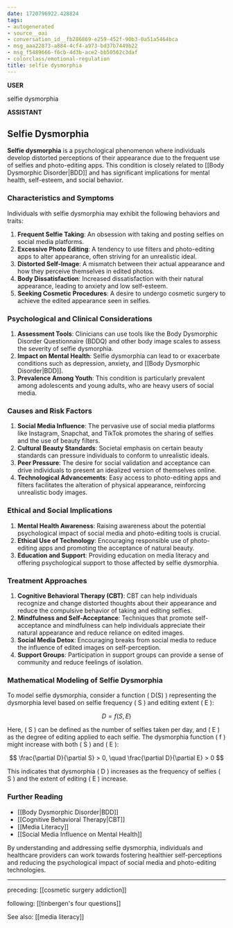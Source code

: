 ```yaml
---
date: 1720796922.428824
tags:
- autogenerated
- source__oai
- conversation_id__fb286869-e259-452f-90b3-0a51a5464bca
- msg_aaa22873-a884-4cf4-a973-bd37b7449b22
- msg_f5489666-f6cb-4d3b-ace2-bb50562c3daf
- colorclass/emotional-regulation
title: selfie dysmorphia
---
```


**USER**

selfie dysmorphia


**ASSISTANT**

## Selfie Dysmorphia

**Selfie dysmorphia** is a psychological phenomenon where individuals develop distorted perceptions of their appearance due to the frequent use of selfies and photo-editing apps. This condition is closely related to [[Body Dysmorphic Disorder|BDD]] and has significant implications for mental health, self-esteem, and social behavior.

### Characteristics and Symptoms

Individuals with selfie dysmorphia may exhibit the following behaviors and traits:

1. **Frequent Selfie Taking**: An obsession with taking and posting selfies on social media platforms.
2. **Excessive Photo Editing**: A tendency to use filters and photo-editing apps to alter appearance, often striving for an unrealistic ideal.
3. **Distorted Self-Image**: A mismatch between their actual appearance and how they perceive themselves in edited photos.
4. **Body Dissatisfaction**: Increased dissatisfaction with their natural appearance, leading to anxiety and low self-esteem.
5. **Seeking Cosmetic Procedures**: A desire to undergo cosmetic surgery to achieve the edited appearance seen in selfies.

### Psychological and Clinical Considerations

1. **Assessment Tools**: Clinicians can use tools like the Body Dysmorphic Disorder Questionnaire (BDDQ) and other body image scales to assess the severity of selfie dysmorphia.
2. **Impact on Mental Health**: Selfie dysmorphia can lead to or exacerbate conditions such as depression, anxiety, and [[Body Dysmorphic Disorder|BDD]].
3. **Prevalence Among Youth**: This condition is particularly prevalent among adolescents and young adults, who are heavy users of social media.

### Causes and Risk Factors

1. **Social Media Influence**: The pervasive use of social media platforms like Instagram, Snapchat, and TikTok promotes the sharing of selfies and the use of beauty filters.
2. **Cultural Beauty Standards**: Societal emphasis on certain beauty standards can pressure individuals to conform to unrealistic ideals.
3. **Peer Pressure**: The desire for social validation and acceptance can drive individuals to present an idealized version of themselves online.
4. **Technological Advancements**: Easy access to photo-editing apps and filters facilitates the alteration of physical appearance, reinforcing unrealistic body images.

### Ethical and Social Implications

1. **Mental Health Awareness**: Raising awareness about the potential psychological impact of social media and photo-editing tools is crucial.
2. **Ethical Use of Technology**: Encouraging responsible use of photo-editing apps and promoting the acceptance of natural beauty.
3. **Education and Support**: Providing education on media literacy and offering psychological support to those affected by selfie dysmorphia.

### Treatment Approaches

1. **Cognitive Behavioral Therapy (CBT)**: CBT can help individuals recognize and change distorted thoughts about their appearance and reduce the compulsive behavior of taking and editing selfies.
2. **Mindfulness and Self-Acceptance**: Techniques that promote self-acceptance and mindfulness can help individuals appreciate their natural appearance and reduce reliance on edited images.
3. **Social Media Detox**: Encouraging breaks from social media to reduce the influence of edited images on self-perception.
4. **Support Groups**: Participation in support groups can provide a sense of community and reduce feelings of isolation.

### Mathematical Modeling of Selfie Dysmorphia

To model selfie dysmorphia, consider a function \( D(S) \) representing the dysmorphia level based on selfie frequency \( S \) and editing extent \( E \):

$$
D = f(S, E)
$$

Here, \( S \) can be defined as the number of selfies taken per day, and \( E \) as the degree of editing applied to each selfie. The dysmorphia function \( f \) might increase with both \( S \) and \( E \):

$$
\frac{\partial D}{\partial S} > 0, \quad \frac{\partial D}{\partial E} > 0
$$

This indicates that dysmorphia \( D \) increases as the frequency of selfies \( S \) and the extent of editing \( E \) increase.

### Further Reading

- [[Body Dysmorphic Disorder|BDD]]
- [[Cognitive Behavioral Therapy|CBT]]
- [[Media Literacy]]
- [[Social Media Influence on Mental Health]]

By understanding and addressing selfie dysmorphia, individuals and healthcare providers can work towards fostering healthier self-perceptions and reducing the psychological impact of social media and photo-editing technologies.


---

preceding: [[cosmetic surgery addiction]]  


following: [[tinbergen's four questions]]

See also: [[media literacy]]